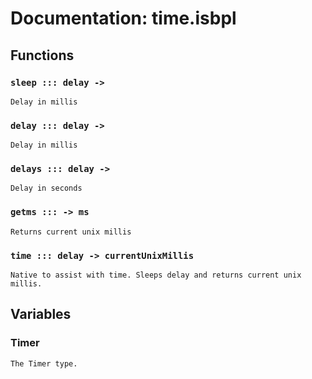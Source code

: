 # Documentation: time.isbpl



## Functions

### `sleep ::: delay -> `

    Delay in millis


### `delay ::: delay -> `

    Delay in millis


### `delays ::: delay -> `

    Delay in seconds


### `getms ::: -> ms`

    Returns current unix millis


### `time ::: delay -> currentUnixMillis`

    Native to assist with time. Sleeps delay and returns current unix 
    millis.


## Variables

### Timer

    The Timer type.


